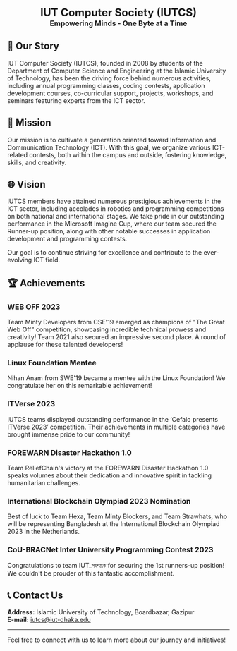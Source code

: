 <h3 align="center">
  <strong style="font-size: 24px;">IUT Computer Society (IUTCS)</strong><br>
  <span style="font-size: 16px;">Empowering Minds - One Byte at a Time</span>
</h3>



## 🌟 Our Story
IUT Computer Society (IUTCS), founded in 2008 by students of the Department of Computer Science and Engineering at the Islamic University of Technology, has been the driving force behind numerous activities, including annual programming classes, coding contests, application development courses, co-curricular support, projects, workshops, and seminars featuring experts from the ICT sector.

## 🎯 Mission
Our mission is to cultivate a generation oriented toward Information and Communication Technology (ICT). With this goal, we organize various ICT-related contests, both within the campus and outside, fostering knowledge, skills, and creativity.

## 🌐 Vision
IUTCS members have attained numerous prestigious achievements in the ICT sector, including accolades in robotics and programming competitions on both national and international stages. We take pride in our outstanding performance in the Microsoft Imagine Cup, where our team secured the Runner-up position, along with other notable successes in application development and programming contests. 

Our goal is to continue striving for excellence and contribute to the ever-evolving ICT field.

## 🏆 Achievements
### **WEB OFF 2023**
Team Minty Developers from CSE'19 emerged as champions of "The Great Web Off" competition, showcasing incredible technical prowess and creativity! Team 2021 also secured an impressive second place. A round of applause for these talented developers!

### **Linux Foundation Mentee**
Nihan Anam from SWE'19 became a mentee with the Linux Foundation! We congratulate her on this remarkable achievement!

### **ITVerse 2023**
IUTCS teams displayed outstanding performance in the ‘Cefalo presents ITVerse 2023’ competition. Their achievements in multiple categories have brought immense pride to our community!

### **FOREWARN Disaster Hackathon 1.0**
Team ReliefChain's victory at the FOREWARN Disaster Hackathon 1.0 speaks volumes about their dedication and innovative spirit in tackling humanitarian challenges.

### **International Blockchain Olympiad 2023 Nomination**
Best of luck to Team Hexa, Team Minty Blockers, and Team Strawhats, who will be representing Bangladesh at the International Blockchain Olympiad 2023 in the Netherlands.

### **CoU-BRACNet Inter University Programming Contest 2023**
Congratulations to team IUT_সংশপ্তক for securing the 1st runners-up position! We couldn't be prouder of this fantastic accomplishment.

## 📞 Contact Us
**Address:** Islamic University of Technology, Boardbazar, Gazipur  
**E-mail:** [iutcs@iut-dhaka.edu](mailto:iutcs@iut-dhaka.edu)

---

Feel free to connect with us to learn more about our journey and initiatives!



